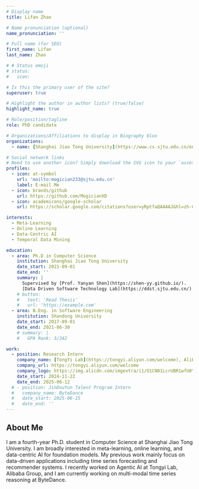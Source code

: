 ```yaml
---
# Display name
title: Lifan Zhao

# Name pronunciation (optional)
name_pronunciation: ''

# Full name (for SEO)
first_name: Lifan
last_name: Zhao

# # Status emoji
# status:
#   icon: 

# Is this the primary user of the site?
superuser: true

# Highlight the author in author lists? (true/false)
highlight_name: true

# Role/position/tagline
role: PhD candidate

# Organizations/Affiliations to display in Biography blox
organizations:
  - name: [Shanghai Jiao Tong University](https://www.cs.sjtu.edu.cn/en/)

# Social network links
# Need to use another icon? Simply download the SVG icon to your `assets/media/icons/` folder.
profiles:
  - icon: at-symbol
    url: 'mailto:mogician233@sjtu.edu.cn'
    label: E-mail Me
  - icon: brands/github
    url: https://github.com/MogicianXD
  - icon: academicons/google-scholar
    url: https://scholar.google.com/citations?user=yRptfaQAAAAJ&hl=zh-CN

interests:
  - Meta-Learning
  - Online Learning
  - Data-Centric AI
  - Temporal Data Mining

education:
  - area: Ph.D in Computer Science
    institution: Shanghai Jiao Tong University
    date_start: 2021-09-01
    date_end: ''
    summary: |
      Supervised by [Prof. Yanyan Shen](https://shen-yy.github.io/). 
      [Data Driven Software Technology Lab](https://ddst.sjtu.edu.cn/)
    # button:
    #   text: 'Read Thesis'
    #   url: 'https://example.com'
  - area: B.Eng. in Software Engineering
    institution: Shandong University
    date_start: 2017-09-01
    date_end: 2021-06-30
    # summary: |
    #   GPA Rank: 3/342

work:
  - position: Research Intern
    company_name: [TongYi Lab](https://tongyi.aliyun.com/welcome), Alibaba Group
    company_url: https://tongyi.aliyun.com/welcome
    company_logo: https://img.alicdn.com/imgextra/i1/O1CN01LcrUBR1wfU0YVPCet_!!6000000006335-2-tps-2480-400.png
    date_start: 2024-11-22
    date_end: 2025-06-12
  # - position: JinDouYun Talent Program Intern
  #   company_name: ByteDance
  #   date_start: 2025-06-15
  #   date_end: ''
---
```


## About Me

I am a fourth-year Ph.D. student in Computer Science at Shanghai Jiao Tong University. I am broadly interested in meta-learning, online learning, 
and data-centric AI for foundation models. My previous work mainly focus on data-driven applications including time series forecasting and recommender systems. I recently worked on Agentic AI at Tongyi Lab, Alibaba Group, and I am currently working on multi-modal time series reasoning at ByteDance. 
